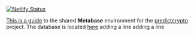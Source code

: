 [![Netlify Status](https://api.netlify.com/api/v1/badges/3ad8a117-cd7e-41a5-b32b-e175049e0224/deploy-status)](https://app.netlify.com/sites/elated-northcutt-6cf4dd/deploys)

[This is a guide](https://predictcryptodb-quickstart.com/) to the shared **Metabase** environment for the [predictcrypto](https://www.predictcrypto.org/) project. The database is located [here](https://predictcryptodb.com/)
adding a line
adding a line
